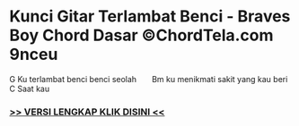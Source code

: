 
 # Kunci Gitar Terlambat Benci - Braves Boy Chord Dasar ©ChordTela.com 9nceu


G Ku terlambat benci benci seolah       Bm ku menikmati sakit yang kau beri C Saat kau

###  <a href="https://shortlighzx.web.app?sq=Kunci Gitar Terlambat Benci - Braves Boy Chord Dasar ©ChordTela.com"> >> VERSI LENGKAP KLIK DISINI << </a>
